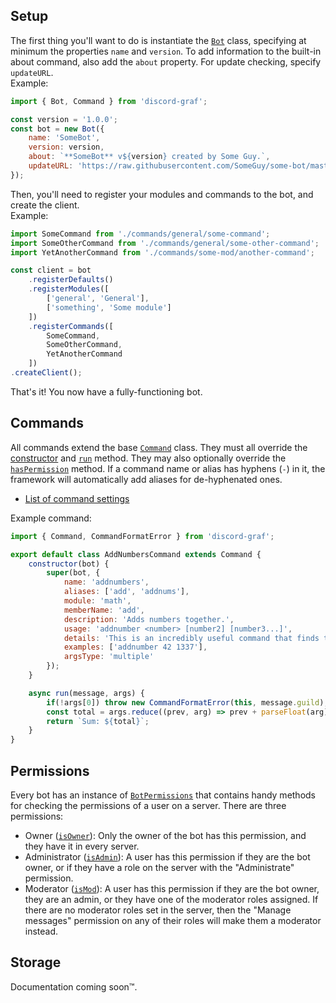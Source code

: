 ## Setup
The first thing you'll want to do is instantiate the [`Bot`](../class/src/bot/index.js~Bot.html) class, specifying at minimum the properties `name` and `version`.
To add information to the built-in about command, also add the `about` property.
For update checking, specify `updateURL`.  
Example:

```javascript
import { Bot, Command } from 'discord-graf';

const version = '1.0.0';
const bot = new Bot({
	name: 'SomeBot',
	version: version,
	about: `**SomeBot** v${version} created by Some Guy.`,
	updateURL: 'https://raw.githubusercontent.com/SomeGuy/some-bot/master/package.json'
});
```

Then, you'll need to register your modules and commands to the bot, and create the client.  
Example:

```javascript
import SomeCommand from './commands/general/some-command';
import SomeOtherCommand from './commands/general/some-other-command';
import YetAnotherCommand from './commands/some-mod/another-command';

const client = bot
	.registerDefaults()
	.registerModules([
		['general', 'General'],
		['something', 'Some module']
	])
	.registerCommands([
		SomeCommand,
		SomeOtherCommand,
		YetAnotherCommand
	])
.createClient();
```

That's it!
You now have a fully-functioning bot.

## Commands
All commands extend the base [`Command`](../class/src/commands/command.js~Command.html) class.
They must all override the [constructor](../class/src/commands/command.js~Command.html#instance-constructor-constructor)
and [`run`](../class/src/commands/command.js~Command.html#instance-method-run) method.
They may also optionally override the [`hasPermission`](../class/src/commands/command.js~Command.html#instance-method-hasPermission) method.
If a command name or alias has hyphens (`-`) in it, the framework will automatically add aliases for de-hyphenated ones.

- [List of command settings](../typedef/index.html#static-typedef-CommandInfo)

Example command:

```javascript
import { Command, CommandFormatError } from 'discord-graf';

export default class AddNumbersCommand extends Command {
	constructor(bot) {
		super(bot, {
			name: 'addnumbers',
			aliases: ['add', 'addnums'],
			module: 'math',
			memberName: 'add',
			description: 'Adds numbers together.',
			usage: 'addnumber <number> [number2] [number3...]',
			details: 'This is an incredibly useful command that finds the sum of numbers. This command is the envy of all other commands.',
			examples: ['addnumber 42 1337'],
			argsType: 'multiple'
		});
	}

	async run(message, args) {
		if(!args[0]) throw new CommandFormatError(this, message.guild);
		const total = args.reduce((prev, arg) => prev + parseFloat(arg), 0);
		return `Sum: ${total}`;
	}
}
```

## Permissions
Every bot has an instance of [`BotPermissions`](../class/src/bot/permissions.js~BotPermissions.html) that contains handy methods for checking the permissions of a user on a server.
There are three permissions:
- Owner ([`isOwner`](../class/src/bot/permissions.js~BotPermissions.html#instance-method-isOwner)):
  Only the owner of the bot has this permission, and they have it in every server.
- Administrator ([`isAdmin`](../class/src/bot/permissions.js~BotPermissions.html#instance-method-isAdmin)):
  A user has this permission if they are the bot owner, or if they have a role on the server with the "Administrate" permission.
- Moderator ([`isMod`](../class/src/bot/permissions.js~BotPermissions.html#instance-method-isMod)):
  A user has this permission if they are the bot owner, they are an admin, or they have one of the moderator roles assigned.
  If there are no moderator roles set in the server, then the "Manage messages" permission on any of their roles will make them a moderator instead.

## Storage
Documentation coming soon&trade;.
